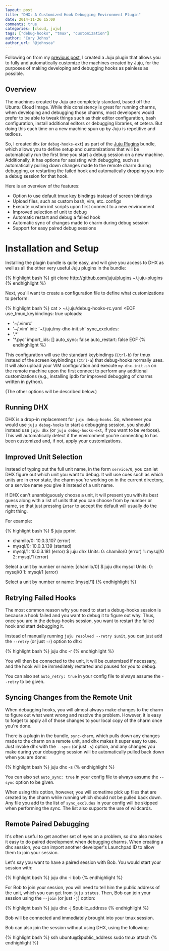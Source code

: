 ```yaml
---
layout: post
title: "DHX: A Customized Hook Debugging Environment Plugin"
date: 2014-11-26 15:00
comments: true
categories: [cloud, juju]
tags: ["debug-hooks", "tmux", "customization"]
author: "Cory Johns"
author_url: "@johnsca"
---
```


Following on from my [previous post](/cloud/juju/2014/10/24/debug-hooks-tmux-bindings.html),
I created a Juju plugin that allows you to fully and automatically customize
the machines created by Juju, for the purposes of making developing and
debugging hooks as painless as possible.

<!-- more -->

## Overview

The machines created by Juju are completely standard, based off the Ubuntu
Cloud Image.  While this consistency is great for running charms, when
developing and debugging those charms, most developers would prefer to be able
to tweak things such as their editor configuration, bash configuration, install
additional editors or debugging libraries, et cetera.  But doing this each time
on a new machine spun up by Juju is repetitive and tedious.

So, I created `dhx` (or `debug-hooks-ext`) as part of the [Juju Plugins](https://github.com/juju/plugins)
bundle, which allows you to define setup and customizations that will be
automatically run the first time you start a debug session on a new machine.
Additionally, it has options for assisting with debugging, such as automatically
pulling down changes made to the remote charm during debugging, or restarting
the failed hook and automatically dropping you into a debug session for that hook.

Here is an overview of the features:

  * Option to use default tmux key bindings instead of screen bindings
  * Upload files, such as custom bash, vim, etc. configs
  * Execute custom init scripts upon first connect to a new environment
  * Improved selection of unit to debug
  * Automatic restart and debug a failed hook
  * Automatic sync of changes made to charm during debug session
  * Support for easy paired debug sessions


# Installation and Setup

Installing the plugin bundle is quite easy, and will give you access to DHX as
well as all the other very useful Juju plugins in the bundle:

{% highlight bash %}
git clone http://github.com/juju/plugins ~/.juju-plugins
{% endhighlight %}

Next, you&apos;ll want to create a configuration file to define what customizations
to perform:

{% highlight bash %}
cat > ~/.juju/debug-hooks-rc.yaml <EOF
use_tmux_keybindings: true
uploads:
  - '~/.vimrc'
  - '~/.vim'
init: '~/.juju/my-dhx-init.sh'
sync_excludes:
  - '.*'
  - '*.pyc'
import_ids: []
auto_sync: false
auto_restart: false
EOF
{% endhighlight %}

This configuration will use the standard keybindings (`Ctrl-b`) for tmux instead
of the screen keybindings (`Ctrl-a`) that debug-hooks normally uses.  It will
also upload your VIM configuration and execute `my-dhx-init.sh` on the remote
machine upon the first connect to perform any additional customizations (e.g.,
installing ipdb for improved debugging of charms written in python).

(The other options will be described below.)


## Running DHX

DHX is a drop-in replacement for `juju debug-hooks`.  So, whenever you would
use `juju debug-hooks` to start a debugging session, you should instead use
`juju dhx` (or `juju debug-hooks-ext`, if you want to be verbose).  This will
automatically detect if the environment you&apos;re connecting to has been
customized and, if not, apply your customizations.


## Improved Unit Selection

Instead of typing out the full unit name, in the form `service/0`, you can
let DHX figure out which unit you want to debug.  It will use cues such as
which units are in error state, the charm you&apos;re working on in the
current directory, or a service name you give it instead of a unit name.

If DHX can&apos;t unambiguously choose a unit, it will present you with its
best guess along with a list of units that you can choose from by number or
name, so that just pressing `Enter` to accept the default will usually do
the right thing.

For example:

{% highlight bash %}
$ juju pprint
- chamilo/0: 10.0.3.107 (error)
- mysql/0: 10.0.3.139 (started)
- mysql/1: 10.0.3.181 (error)
$ juju dhx
Units:
  0: chamilo/0 (error)
  1: mysql/0
  2: mysql/1 (error)

Select a unit by number or name: [chamilo/0]
$ juju dhx mysql
Units:
  0: mysql/0
  1: mysql/1 (error)

Select a unit by number or name: [mysql/1]
{% endhighlight %}


## Retrying Failed Hooks

The most common reason why you need to start a debug-hooks session is because
a hook failed and you want to debug it to figure out why.  Thus, once you
are in the debug-hooks session, you want to restart the failed hook and start
debugging it.

Instead of manually running `juju resolved --retry $unit`, you can just add
the `--retry` (or just `-r`) option to dhx:

{% highlight bash %}
juju dhx -r
{% endhighlight %}

You will then be connected to the unit, it will be customized if necessary,
and the hook will be immediately restarted and paused for you to debug.

You can also set `auto_retry: true` in your config file to always assume
the `--retry` to be given.


## Syncing Changes from the Remote Unit

When debugging hooks, you will almost always make changes to the charm to
figure out what went wrong and resolve the problem.  However, it is easy
to forget to apply all of those changes to your local copy of the charm
once you&apos;re done.

There is a plugin in the bundle, `sync-charm`, which pulls down any changes
made to the charm on a remote unit, and dhx makes it super easy to use.
Just invoke dhx with the `--sync` (or just `-s`) option, and any changes you
make during your debugging session will be automatically pulled back down when
you are done:

{% highlight bash %}
juju dhx -s
{% endhighlight %}

You can also set `auto_sync: true` in your config file to always assume
the `--sync` option to be given.

When using this option, however, you will sometime pick up files that are
created by the charm while running which should not be pulled back down.
Any file you add to the list of `sync_excludes` in your config will be
skipped when performing the sync.  The list also supports the use of wildcards.


## Remote Paired Debugging

It&apos;s often useful to get another set of eyes on a problem, so dhx also
makes it easy to do paired development when debugging charms.  When creating
a dhx session, you can import another developer&apos;s Launchpad ID to allow
them to join your session.

Let&apos;s say you want to have a paired session with Bob.  You would start
your session with:

{% highlight bash %}
juju dhx -i bob
{% endhighlight %}

For Bob to join your session, you will need to tell him the public address of
the unit, which you can get from `juju status`.  Then, Bob can join your
session using the `--join` (or just `-j`) option:

{% highlight bash %}
juju dhx -j $public_address
{% endhighlight %}

Bob will be connected and immediately brought into your tmux session.

Bob can also join the session without using DHX, using the following:

{% highlight bash %}
ssh ubuntu@$public_address
sudo tmux attach
{% endhighlight %}
